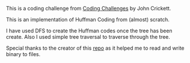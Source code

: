 This is a coding challenge from [Coding Challenges](https://codingchallenges.fyi/challenges/challenge-huffman) by John Crickett.

This is an implementation of Huffman Coding from (almost) scratch.

I have used DFS to create the Huffman codes once the tree has been create. Also I used simple tree traversal to traverse through the tree.

Special thanks to the creator of this [repo](https://github.com/Perchinka/ownCompress) as it helped me to read and write binary to files.
